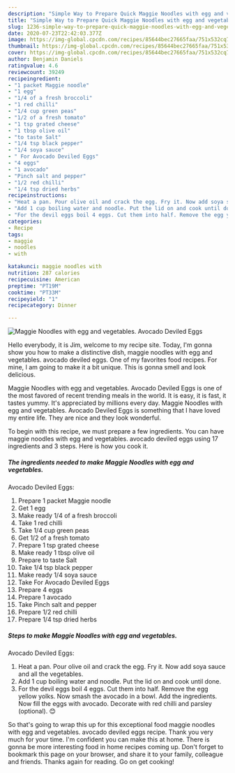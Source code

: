 ```yaml
---
description: "Simple Way to Prepare Quick Maggie Noodles with egg and vegetables. Avocado Deviled Eggs"
title: "Simple Way to Prepare Quick Maggie Noodles with egg and vegetables. Avocado Deviled Eggs"
slug: 1236-simple-way-to-prepare-quick-maggie-noodles-with-egg-and-vegetables-avocado-deviled-eggs
date: 2020-07-23T22:42:03.377Z
image: https://img-global.cpcdn.com/recipes/85644bec27665faa/751x532cq70/maggie-noodles-with-egg-and-vegetables-avocado-deviled-eggs-recipe-main-photo.jpg
thumbnail: https://img-global.cpcdn.com/recipes/85644bec27665faa/751x532cq70/maggie-noodles-with-egg-and-vegetables-avocado-deviled-eggs-recipe-main-photo.jpg
cover: https://img-global.cpcdn.com/recipes/85644bec27665faa/751x532cq70/maggie-noodles-with-egg-and-vegetables-avocado-deviled-eggs-recipe-main-photo.jpg
author: Benjamin Daniels
ratingvalue: 4.6
reviewcount: 39249
recipeingredient:
- "1 packet Maggie noodle"
- "1 egg"
- "1/4 of a fresh broccoli"
- "1 red chilli"
- "1/4 cup green peas"
- "1/2 of a fresh tomato"
- "1 tsp grated cheese"
- "1 tbsp olive oil"
- "to taste Salt"
- "1/4 tsp black pepper"
- "1/4 soya sauce"
- " For Avocado Deviled Eggs"
- "4 eggs"
- "1 avocado"
- "Pinch salt and pepper"
- "1/2 red chilli"
- "1/4 tsp dried herbs"
recipeinstructions:
- "Heat a pan. Pour olive oil and crack the egg. Fry it. Now add soya sauce and all the vegetables."
- "Add 1 cup boiling water and noodle. Put the lid on and cook until done."
- "For the devil eggs boil 4 eggs. Cut them into half. Remove the egg yellow yolks. Now smash the avocado in a bowl. Add the ingredients. Now fill the eggs with avocado. Decorate with red chilli and parsley (optional). 😊"
categories:
- Recipe
tags:
- maggie
- noodles
- with

katakunci: maggie noodles with 
nutrition: 287 calories
recipecuisine: American
preptime: "PT19M"
cooktime: "PT33M"
recipeyield: "1"
recipecategory: Dinner

---
```



![Maggie Noodles with egg and vegetables.
Avocado Deviled Eggs](https://img-global.cpcdn.com/recipes/85644bec27665faa/751x532cq70/maggie-noodles-with-egg-and-vegetables-avocado-deviled-eggs-recipe-main-photo.jpg)

Hello everybody, it is Jim, welcome to my recipe site. Today, I'm gonna show you how to make a distinctive dish, maggie noodles with egg and vegetables.
avocado deviled eggs. One of my favorites food recipes. For mine, I am going to make it a bit unique. This is gonna smell and look delicious.



Maggie Noodles with egg and vegetables.
Avocado Deviled Eggs is one of the most favored of recent trending meals in the world. It is easy, it is fast, it tastes yummy. It's appreciated by millions every day. Maggie Noodles with egg and vegetables.
Avocado Deviled Eggs is something that I have loved my entire life. They are nice and they look wonderful.


To begin with this recipe, we must prepare a few ingredients. You can have maggie noodles with egg and vegetables.
avocado deviled eggs using 17 ingredients and 3 steps. Here is how you cook it.

<!--inarticleads1-->

##### The ingredients needed to make Maggie Noodles with egg and vegetables.
Avocado Deviled Eggs:

1. Prepare 1 packet Maggie noodle
1. Get 1 egg
1. Make ready 1/4 of a fresh broccoli
1. Take 1 red chilli
1. Take 1/4 cup green peas
1. Get 1/2 of a fresh tomato
1. Prepare 1 tsp grated cheese
1. Make ready 1 tbsp olive oil
1. Prepare to taste Salt
1. Take 1/4 tsp black pepper
1. Make ready 1/4 soya sauce
1. Take  For Avocado Deviled Eggs
1. Prepare 4 eggs
1. Prepare 1 avocado
1. Take Pinch salt and pepper
1. Prepare 1/2 red chilli
1. Prepare 1/4 tsp dried herbs




<!--inarticleads2-->

##### Steps to make Maggie Noodles with egg and vegetables.
Avocado Deviled Eggs:

1. Heat a pan. Pour olive oil and crack the egg. Fry it. Now add soya sauce and all the vegetables.
1. Add 1 cup boiling water and noodle. Put the lid on and cook until done.
1. For the devil eggs boil 4 eggs. Cut them into half. Remove the egg yellow yolks. Now smash the avocado in a bowl. Add the ingredients. Now fill the eggs with avocado. Decorate with red chilli and parsley (optional). 😊




So that's going to wrap this up for this exceptional food maggie noodles with egg and vegetables.
avocado deviled eggs recipe. Thank you very much for your time. I'm confident you can make this at home. There is gonna be more interesting food in home recipes coming up. Don't forget to bookmark this page on your browser, and share it to your family, colleague and friends. Thanks again for reading. Go on get cooking!
